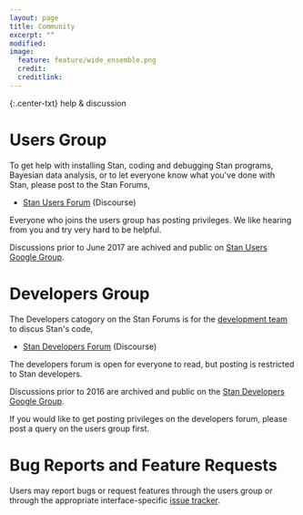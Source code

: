 ```yaml
---
layout: page
title: Community
excerpt: ""
modified:
image:
  feature: feature/wide_ensemble.png
  credit:
  creditlink:
---
```


{:.center-txt}
help &amp; discussion


# Users Group

To get help with installing Stan, coding and debugging Stan programs,
Bayesian data analysis, or to let everyone know what you've done with
Stan, please post to the Stan Forums,

* <a href="http://discourse.mc-stan.org/">Stan Users Forum</a>
<span class="note">(Discourse)</span>

Everyone who joins the users group has posting privileges.  We like
hearing from you and try very hard to be helpful.

Discussions prior to June 2017 are achived and public on
<a href="https://groups.google.com/forum/?fromgroups#!forum/stan-users">Stan Users Google Group</a>.


# Developers Group

The Developers catogory on the Stan Forums is for the [development team](/team/)
to discus Stan's code,

* <a href="http://discourse.mc-stan.org/">Stan Developers Forum</a>
  <span class="note">(Discourse)</span>

The developers forum is open for everyone to read, but posting is
restricted to Stan developers.

Discussions prior to 2016 are archived and public on the
<a href="https://groups.google.com/forum/?fromgroups#!forum/stan-dev">Stan Developers Google Group</a>.

If you would like to get posting privileges on the developers forum,
please post a query on the users group first.


# Bug Reports and Feature Requests

Users may report bugs or request features through the users group or
through the appropriate interface-specific [issue tracker](/issues/).
